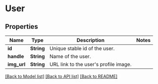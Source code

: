# User

## Properties

Name | Type | Description | Notes
------------ | ------------- | ------------- | -------------
**id** | **String** | Unique stable id of the user. | 
**handle** | **String** | Name of the user. | 
**img_url** | **String** | URL link to the user's profile image. | 

[[Back to Model list]](../README.md#documentation-for-models) [[Back to API list]](../README.md#documentation-for-api-endpoints) [[Back to README]](../README.md)


